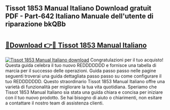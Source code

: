 ## Tissot 1853 Manual Italiano Download gratuit PDF - Part-642 Italiano Manuale dell'utente di riparazione bkQBb

# <h2><a href="http://dfbr8xk.blite.top/?on=Tissot+1853+Manual+Italiano">🔗Download 👉🔴 Tissot 1853 Manual Italiano</a></h2>

[![Tissot 1853 Manual Italiano download](https://i.imgur.com/lujVjoI.png)](http://dfbr8xk.blite.top/?on=Tissot+1853+Manual+Italiano)
Congratulazioni per il tuo acquisto! Questa guida celebra il tuo nuovo REDDDDDDD e fornisce una tabella di marcia per il successo delle operazioni. Guida passo passo nelle pagine seguenti troverai una guida dettagliata passo passo su come configurare il tuo REDDDDDDD. Questo straordinario Tissot 1853 Manual Italiano offre una varietà di funzionalità per migliorare la tua vita quotidiana. Speriamo che Tissot 1853 Manual Italiano sia stata una guida chiara e concisa per iniziare con il tuo nuovo prodotto. Se hai bisogno di aiuto o chiarimenti, non esitare a contattare il nostro team di assistenza clienti.
